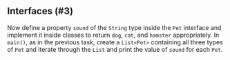 ## Interfaces (#3)

Now define a property `sound` of the `String` type inside the `Pet` interface
and implement it inside classes to return `dog`, `cat`, and `hamster`
appropriately. In `main()`, as in the previous task, create a `List<Pet>`
containing all three types of `Pet` and iterate through the `List` and print the
value of `sound` for each `Pet`.